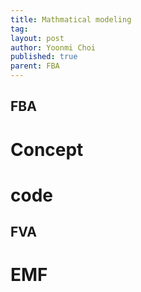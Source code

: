 ```yaml
---
title: Mathmatical modeling
tag: 
layout: post
author: Yoonmi Choi
published: true
parent: FBA
---
```



FBA
-----------------------
# Concept


# code



FVA
-----------------------

# EMF